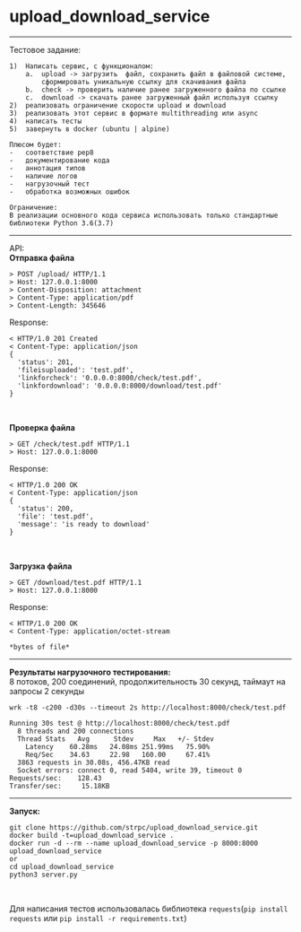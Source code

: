 # upload_download_service
---
Тестовое задание:
```
1)  Написать сервис, с функционалом:
    a.  upload -> загрузить  файл, сохранить файл в файловой системе,
        сформировать уникальную ссылку для скачивания файла
    b.  check -> проверить наличие ранее загруженного файла по ссылке
    c.  download -> скачать ранее загруженный файл используя ссылку
2)  реализовать ограничение скорости upload и download
3)  реализовать этот сервис в формате multithreading или async
4)  написать тесты
5)  завернуть в docker (ubuntu | alpine)

Плюсом будет:
-   соответствие pep8
-   документирование кода
-   аннотация типов
-   наличие логов
-   нагрузочный тест
-   обработка возможных ошибок

Ограничение:
В реализации основного кода сервиса использовать только стандартные библиотеки Python 3.6(3.7)
```
------------
API:<br>
**Отправка файла**
```
> POST /upload/ HTTP/1.1
> Host: 127.0.0.1:8000
> Content-Disposition: attachment
> Content-Type: application/pdf
> Content-Length: 345646
```
Response:
```
< HTTP/1.0 201 Created
< Content-Type: application/json
{
  'status': 201,
  'fileisuploaded': 'test.pdf',
  'linkforcheck': '0.0.0.0:8000/check/test.pdf',
  'linkfordownload': '0.0.0.0:8000/download/test.pdf'
}
```
<br>

**Проверка файла**
```
> GET /check/test.pdf HTTP/1.1
> Host: 127.0.0.1:8000
```
Response:
```
< HTTP/1.0 200 OK
< Content-Type: application/json
{
  'status': 200,
  'file': 'test.pdf',
  'message': 'is ready to download'
}
```
<br>

**Загрузка файла**
```
> GET /download/test.pdf HTTP/1.1
> Host: 127.0.0.1:8000
```
Response:
```
< HTTP/1.0 200 OK
< Content-Type: application/octet-stream

*bytes of file*
```
-----

**Результаты нагрузочного тестирования:** <br>
8 потоков, 200 соединений, продолжительность 30 секунд, таймаут на запросы 2 секунды
```
wrk -t8 -c200 -d30s --timeout 2s http://localhost:8000/check/test.pdf

Running 30s test @ http://localhost:8000/check/test.pdf
  8 threads and 200 connections
  Thread Stats   Avg      Stdev     Max   +/- Stdev
    Latency    60.28ms   24.08ms 251.99ms   75.90%
    Req/Sec    34.63     22.98   160.00     67.41%
  3863 requests in 30.08s, 456.47KB read
  Socket errors: connect 0, read 5404, write 39, timeout 0
Requests/sec:    128.43
Transfer/sec:     15.18KB
```
----
**Запуск:**
```
git clone https://github.com/strpc/upload_download_service.git
docker build -t=upload_download_service .
docker run -d --rm --name upload_download_service -p 8000:8000 upload_download_service
or
cd upload_download_service
python3 server.py
```
<br>

Для написания тестов использовалась библиотека `requests`(`pip install requests` или `pip install -r requirements.txt`)